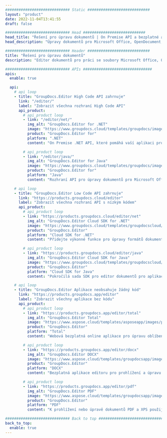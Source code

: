 ```yaml
---
############################# Static ############################
layout: "product"
date: 2022-11-04T13:41:55
draft: false

############################# Head ############################
head_title: "Řešení pro úpravu dokumentů | On Premise API a bezplatné aplikace"
head_description: "Úpravy dokumentů pro Microsoft Office, OpenDocument, PDF a další formáty souborů pomocí rozhraní API On Premise nebo pomocí aplikace Online Document Editor."

############################# Header ############################
title: "Řešení pro úpravu dokumentů"
description: "Editor dokumentů pro práci se soubory Microsoft Office, OpenOffice, PDF, HTML a dalšími formáty souborů dokumentů."

############################# APIs ###############################
apis:
  enable: true

  api:
    # api loop
    - title: "GroupDocs.Editor High Code API zahrnuje"
      link: "/editor/"
      label: "Zobrazit všechna rozhraní High Code API"
      api_product:
        # api_product loop
        - link: "/editor/net/"
          img_alt: "GroupDocs.Editor for .NET"
          image: "https://www.groupdocs.cloud/templates/groupdocs/images/product-logos/groupdocs-editor-net.png"
          product: "GroupDocs.Editor for"
          platform: ".NET"
          content: "On Premise .NET API, které pomáhá vaší aplikaci prohlížet, upravovat a následně převádět dokumenty."

        # api_product loop
        - link: "/editor/java/"
          img_alt: "GroupDocs.Editor for Java"
          image: "https://www.groupdocs.cloud/templates/groupdocs/images/product-logos/groupdocs-editor-java.png"
          product: "GroupDocs.Editor for"
          platform: "Java"
          content: "Rozhraní API pro úpravy dokumentů pro Microsoft Office, OpenOffice, HTML a další dokumenty pro manipulaci v rámci vašich aplikací založených na Javě."

    # api loop
    - title: "GroupDocs.Editor Low Code API zahrnuje"
      link: "https://products.groupdocs.cloud/editor"
      label: "Zobrazit všechna rozhraní API s nízkým kódem"
      api_product:
        # api_product loop
        - link: "https://products.groupdocs.cloud/editor/net"
          img_alt: "GroupDocs.Editor Cloud SDK for .NET"
          image: "https://www.groupdocs.cloud/templates/groupdocscloud/images/sdk/272x272/groupdocs_editor-for-net.png"
          product: "GroupDocs.Editor"
          platform: "Cloud SDK for .NET"
          content: "Přidejte výkonné funkce pro úpravy formátů dokumentů do aplikací .NET pomocí Cloud SDK pro .NET. Upravujte dokumenty MS Office, Web a XML."

        # api_product loop
        - link: "https://products.groupdocs.cloud/editor/java"
          img_alt: "GroupDocs.Editor Cloud SDK for Java"
          image: "https://www.groupdocs.cloud/templates/groupdocscloud/images/sdk/272x272/groupdocs_editor-for-java.png"
          product: "GroupDocs.Editor"
          platform: "Cloud SDK for Java"
          content: "Pokročilá sada SDK pro editor dokumentů pro aplikace Java pro úpravu standardních formátů souborů dokumentů na jakékoli platformě schopné volat rozhraní REST API."

    # api loop
    - title: "GroupDocs.Editor Aplikace neobsahuje žádný kód"
      link: "https://products.groupdocs.app/editor"
      label: "Zobrazit všechny aplikace bez kódu"
      api_product:
        # api_product loop
        - link: "https://products.groupdocs.app/editor/total"
          img_alt: "GroupDocs.Editor Total"
          image: "https://www.aspose.cloud/templates/asposeapp/images/products/logo/aspose_editor-app.png"
          product: "GroupDocs.Editor"
          platform: "Total"
          content: "Webová bezplatná online aplikace pro úpravu oblíbených formátů souborů z Office a OpenOffice."

        # api_product loop
        - link: "https://products.groupdocs.app/editor/docx"
          img_alt: "GroupDocs.Editor DOCX"
          image: "https://www.aspose.cloud/templates/groupdocsapp/images/products/logo/groupdocs_words-app.png"
          product: "GroupDocs.Editor"
          platform: "DOCX"
          content: "Bezplatná aplikace editoru pro prohlížení a úpravu dokumentů Microsoft Word online."

        # api_product loop
        - link: "https://products.groupdocs.app/editor/pdf"
          img_alt: "GroupDocs.Editor PDF"
          image: "https://www.aspose.cloud/templates/groupdocsapp/images/products/logo/groupdocs_pdf-app.png"
          product: "GroupDocs.Editor"
          platform: "PDF"
          content: "K prohlížení nebo úpravě dokumentů PDF a XPS použijte jakékoli zařízení, jakýkoli prohlížeč."

############################# Back to top ###############################
back_to_top:
  enable: true
---
```

